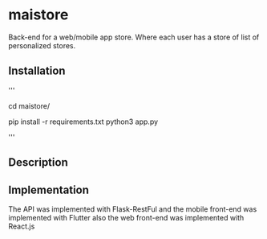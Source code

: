 # maistore

Back-end for a web/mobile app store. Where each user has a store of list of personalized stores.


## Installation

'''

cd maistore/

pip install -r requirements.txt
python3 app.py


'''

## Description


## Implementation

   The API was implemented with Flask-RestFul and the mobile front-end was implemented with Flutter 
   also the web front-end was implemented with React.js
